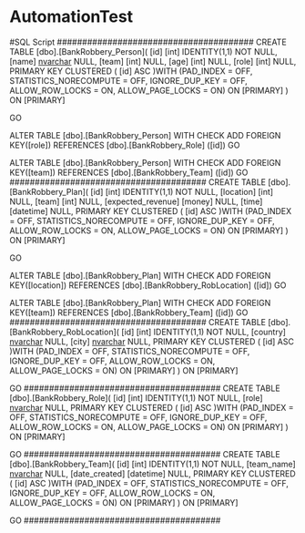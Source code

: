 # AutomationTest

#SQL Script
#######################################
CREATE TABLE [dbo].[BankRobbery_Person](
	[id] [int] IDENTITY(1,1) NOT NULL,
	[name] [nvarchar](50) NULL,
	[team] [int] NULL,
	[age] [int] NULL,
	[role] [int] NULL,
PRIMARY KEY CLUSTERED 
(
	[id] ASC
)WITH (PAD_INDEX = OFF, STATISTICS_NORECOMPUTE = OFF, IGNORE_DUP_KEY = OFF, ALLOW_ROW_LOCKS = ON, ALLOW_PAGE_LOCKS = ON) ON [PRIMARY]
) ON [PRIMARY]

GO

ALTER TABLE [dbo].[BankRobbery_Person]  WITH CHECK ADD FOREIGN KEY([role])
REFERENCES [dbo].[BankRobbery_Role] ([id])
GO

ALTER TABLE [dbo].[BankRobbery_Person]  WITH CHECK ADD FOREIGN KEY([team])
REFERENCES [dbo].[BankRobbery_Team] ([id])
GO
#######################################
CREATE TABLE [dbo].[BankRobbery_Plan](
	[id] [int] IDENTITY(1,1) NOT NULL,
	[location] [int] NULL,
	[team] [int] NULL,
	[expected_revenue] [money] NULL,
	[time] [datetime] NULL,
PRIMARY KEY CLUSTERED 
(
	[id] ASC
)WITH (PAD_INDEX = OFF, STATISTICS_NORECOMPUTE = OFF, IGNORE_DUP_KEY = OFF, ALLOW_ROW_LOCKS = ON, ALLOW_PAGE_LOCKS = ON) ON [PRIMARY]
) ON [PRIMARY]

GO

ALTER TABLE [dbo].[BankRobbery_Plan]  WITH CHECK ADD FOREIGN KEY([location])
REFERENCES [dbo].[BankRobbery_RobLocation] ([id])
GO

ALTER TABLE [dbo].[BankRobbery_Plan]  WITH CHECK ADD FOREIGN KEY([team])
REFERENCES [dbo].[BankRobbery_Team] ([id])
GO
#######################################
CREATE TABLE [dbo].[BankRobbery_RobLocation](
	[id] [int] IDENTITY(1,1) NOT NULL,
	[country] [nvarchar](50) NULL,
	[city] [nvarchar](50) NULL,
PRIMARY KEY CLUSTERED 
(
	[id] ASC
)WITH (PAD_INDEX = OFF, STATISTICS_NORECOMPUTE = OFF, IGNORE_DUP_KEY = OFF, ALLOW_ROW_LOCKS = ON, ALLOW_PAGE_LOCKS = ON) ON [PRIMARY]
) ON [PRIMARY]

GO
#######################################
CREATE TABLE [dbo].[BankRobbery_Role](
	[id] [int] IDENTITY(1,1) NOT NULL,
	[role] [nvarchar](50) NULL,
PRIMARY KEY CLUSTERED 
(
	[id] ASC
)WITH (PAD_INDEX = OFF, STATISTICS_NORECOMPUTE = OFF, IGNORE_DUP_KEY = OFF, ALLOW_ROW_LOCKS = ON, ALLOW_PAGE_LOCKS = ON) ON [PRIMARY]
) ON [PRIMARY]

GO
#######################################
CREATE TABLE [dbo].[BankRobbery_Team](
	[id] [int] IDENTITY(1,1) NOT NULL,
	[team_name] [nvarchar](50) NULL,
	[date_created] [datetime] NULL,
PRIMARY KEY CLUSTERED 
(
	[id] ASC
)WITH (PAD_INDEX = OFF, STATISTICS_NORECOMPUTE = OFF, IGNORE_DUP_KEY = OFF, ALLOW_ROW_LOCKS = ON, ALLOW_PAGE_LOCKS = ON) ON [PRIMARY]
) ON [PRIMARY]

GO
#######################################
